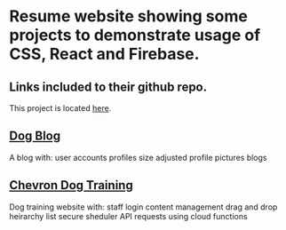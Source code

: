 # Resume website showing some projects to demonstrate usage of CSS, React and Firebase.
## Links included to their github repo.

This project is located [here](https://paulneville.com.au).

## [Dog Blog](https://paulneville.com.au/dogblog)

A blog with:
  user accounts
  profiles
  size adjusted profile pictures
  blogs
  
## [Chevron Dog Training](https://chevrondogtraining.com)

Dog training website with:
  staff login
  content management
  drag and drop heirarchy list
  secure sheduler API requests using cloud functions

<!-- ## Plant Purchase

A shopping site with:
  account
  cart
  checkout functionality -->

<!-- ## Food Book

A recipe site with:
  account
  save recipe favourites
  upload new recipes
  share recipes -->




